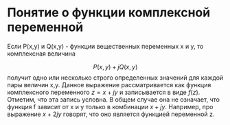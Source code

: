 # Понятие о функции комплексной переменной

Если P(x,y) и Q(x,y) - функции вещественных переменных x и y, то комплексная величина

$$
    P(x,y) + jQ(x,y)
$$
получит одно или несколько строго определенных значений для каждой пары величин x,y. Данное выражение рассматривается как функция комплексного переменного $z=x+jy$ и записывается в виде $f(z)$. Отметим, что эта запись условна. В общем случае она не означает, что функция f зависит от x и y только в комбинации $x+jy$. Например, про выражение $x+2jy$ говорят, что оно является функцией переменной z.


